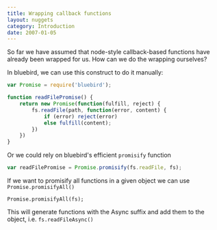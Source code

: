 ```yaml
---
title: Wrapping callback functions
layout: nuggets
category: Introduction
date: 2007-01-05
---
```


So far we have assumed that node-style callback-based functions have already
been wrapped for us. How can we do the wrapping ourselves?

In bluebird, we can use this construct to do it manually:

```js
var Promise = require('bluebird');

function readFilePromise() {
	return new Promise(function(fulfill, reject) {
		fs.readFile(path, function(error, content) {
			if (error) reject(error)
			else fulfill(content);
		})
	})
}
```

Or we could rely on bluebird's efficient `promisify` function

```js
var readFilePromise = Promise.promisify(fs.readFile, fs);
```

If we want to promisify all functions in a given object we can use 
`Promise.promisifyAll()`

```
Promise.promisifyAll(fs);
```

This will generate functions with the Async suffix and add them to the object,
i.e. `fs.readFileAsync()`


